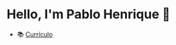 # Hello, I'm Pablo Henrique 👋
- 📚 [Currículo](https://github.com/hlspablo/hlspablo/blob/775256b54c6e01c98d38cea3f442214ab12089b6/curriculum%20-%20PT.pdf)
